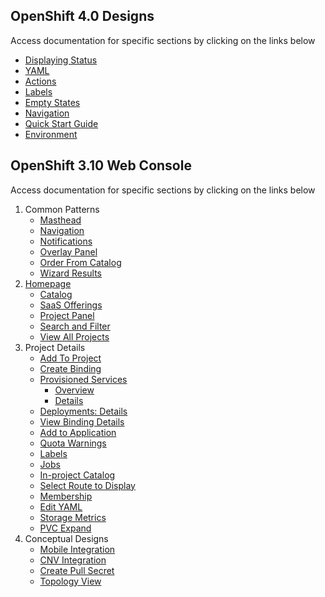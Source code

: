 ## OpenShift 4.0 Designs
Access documentation for specific sections by clicking on the links below
- [Displaying Status](http://openshift.github.io/openshift-origin-design/web-console/4.0-designs/status/status)
- [YAML](http://openshift.github.io/openshift-origin-design/web-console/4.0-designs/code-editors/code-editor)
- [Actions](http://openshift.github.io/openshift-origin-design/web-console/4.0-designs/actions/actions)
- [Labels](http://openshift.github.io/openshift-origin-design/web-console/4.0-designs/labels/labels)
- [Empty States](http://openshift.github.io/openshift-origin-design/web-console/4.0-designs/empty-states/empty-states)
- [Navigation](http://openshift.github.io/openshift-origin-design/web-console/4.0-designs/navigation/navigation)
- [Quick Start Guide](http://openshift.github.io/openshift-origin-design/web-console/4.0-designs/quick-start-guide/quick-start-guide)
- [Environment](http://openshift.github.io/openshift-origin-design/web-console/4.0-designs/environment/environment)



## OpenShift 3.10 Web Console
Access documentation for specific sections by clicking on the links below

1. Common Patterns
	- [Masthead](http://openshift.github.io/openshift-origin-design/web-console/patterns/masthead)
	- [Navigation](http://openshift.github.io/openshift-origin-design/web-console/patterns/navigation)
	- [Notifications](http://openshift.github.io/openshift-origin-design/web-console/patterns/notifications)
	- [Overlay Panel](http://openshift.github.io/openshift-origin-design/web-console/patterns/overlay-panel)
	- [Order From Catalog](http://openshift.github.io/openshift-origin-design/web-console/patterns/order-from-catalog)
	- [Wizard Results](http://openshift.github.io/openshift-origin-design/web-console/patterns/wizard-results)
1. [Homepage](http://openshift.github.io/openshift-origin-design/web-console/homepage/homepage)
	- [Catalog](http://openshift.github.io/openshift-origin-design/web-console/homepage/catalog)
	- [SaaS Offerings](http://openshift.github.io/openshift-origin-design/web-console/homepage/offerings)
	- [Project Panel](http://openshift.github.io/openshift-origin-design/web-console/homepage/project-panel)
	- [Search and Filter](http://openshift.github.io/openshift-origin-design/web-console/homepage/search-filter)
	- [View All Projects](http://openshift.github.io/openshift-origin-design/web-console/homepage/full-projects-list)
1. Project Details
	- [Add To Project](http://openshift.github.io/openshift-origin-design/web-console/project-details/add-to-project)
	- [Create Binding](http://openshift.github.io/openshift-origin-design/web-console/project-details/binding-in-project)
	- [Provisioned Services](http://openshift.github.io/openshift-origin-design/web-console/project-details/provisioned-services)
		- [Overview](http://openshift.github.io/openshift-origin-design/web-console/project-details/provisioned-services-overview)
		- [Details](http://openshift.github.io/openshift-origin-design/web-console/project-details/provisioned-service-details)
	- [Deployments: Details](http://openshift.github.io/openshift-origin-design/web-console/project-details/deployment-details)
	- [View Binding Details](http://openshift.github.io/openshift-origin-design/web-console/project-details/binding-details)
	- [Add to Application](http://openshift.github.io/openshift-origin-design/web-console/project-details/add-to-application)
	- [Quota Warnings](http://openshift.github.io/openshift-origin-design/web-console/project-details/quota-warnings)
	- [Labels](http://openshift.github.io/openshift-origin-design/web-console/project-details/labels)
	- [Jobs](http://openshift.github.io/openshift-origin-design/web-console/project-details/jobs)
	- [In-project Catalog](http://openshift.github.io/openshift-origin-design/web-console/project-details/in-project-catalog)
	- [Select Route to Display](http://openshift.github.io/openshift-origin-design/web-console/project-details/select-route)
	- [Membership](http://openshift.github.io/openshift-origin-design/web-console/project-details/membership)
	- [Edit YAML](http://openshift.github.io/openshift-origin-design/web-console/project-details/edit-yaml)
	- [Storage Metrics](http://openshift.github.io/openshift-origin-design/web-console/project-details/storage-metrics)
	- [PVC Expand](http://openshift.github.io/openshift-origin-design/web-console/project-details/pvc-expand)
1. Conceptual Designs
	- [Mobile Integration](http://openshift.github.io/openshift-origin-design/web-console/conceptual-designs/mobile)
	- [CNV Integration](http://openshift.github.io/openshift-origin-design/web-console/conceptual-designs/cnv)
	- [Create Pull Secret](http://openshift.github.io/openshift-origin-design/web-console/conceptual-designs/pull-secret)
	- [Topology View](http://openshift.github.io/openshift-origin-design/web-console/conceptual-designs/topology)

